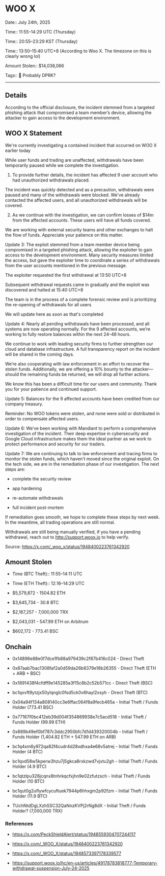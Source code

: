 # WOO X

Date:: July 24th, 2025 

Time:: 11:55–14:29 UTC (Thursday)

Time:: 20:55–23:29 KST (Thursday)

Time:: 13:50–15:40 UTC+8 (According to Woo X. The timezone on this is clearly wrong lol)

Amount Stolen:: $14,038,066

Tags:: 👛 Probably DPRK?




---


## Details

According to the official disclosure, the incident stemmed from a targeted phishing attack that compromised a team member’s device, allowing the attacker to gain access to the development environment.


## WOO X Statement


We're currently investigating a contained incident that occurred on WOO X earlier today

While user funds and trading are unaffected, withdrawals have been temporarily paused while we complete the investigation.

1. To provide further details, the incident has affected 9 user account who had unauthorized withdrawals placed.

The incident was quickly detected and as a precaution, withdrawals were paused and many of the withdrawals were blocked. We've already contacted the affected users, and all unauthorized withdrawals will be covered.

2. As we continue with the investigation, we can confirm losses of $14m from the affected accounts. These users will have all funds covered.

We are working with external security teams and other exchanges to halt the flow of funds. Appreciate your patience on this matter.

Update 3: The exploit stemmed from a team member device being compromised in a targeted phishing attack, allowing the exploiter to gain access to the development environment. Many security measures limited the access, but gave the exploiter time to coordinate a series of withdrawals from the user accounts mentioned in the previous message.

The exploiter requested the first withdrawal at 13:50 UTC+8

Subsequent withdrawal requests came in gradually and the exploit was discovered and halted at 15:40 UTC+8

The team is in the process of a complete forensic review and is prioritizing the re-opening of withdrawals for all users

We will update here as soon as that's completed

Update 4: Nearly all pending withdrawals have been processed, and all systems are now operating normally. For the 9 affected accounts, we’re working to fully restore balances within the next 24–48 hours.

We continue to work with leading security firms to further strengthen our cloud and database infrastructure. A full transparency report on the incident will be shared in the coming days.

We’re also cooperating with law enforcement in an effort to recover the stolen funds. Additionally, we are offering a 10% bounty to the attacker—should the remaining funds be returned, we will drop all further actions.

We know this has been a difficult time for our users and community. Thank you for your patience and continued support.

Update 5: Balances for the 9 affected accounts have been credited from our company treasury.

Reminder: No WOO tokens were stolen, and none were sold or distributed in order to compensate affected users.

Update 6: We’ve been working with Mandiant to perform a comprehensive investigation of the incident. Their deep expertise in cybersecurity and Google Cloud infrastructure makes them the ideal partner as we work to protect performance and security for our traders.

Update 7: We are continuing to talk to law enforcement and tracing firms to monitor the stolen funds, which haven't moved since the original exploit. On the tech side, we are in the remediation phase of our investigation. The next steps are:

- complete the security review

- app hardening

- re-automate withdrawals

- full incident post-mortem

If remediation goes smooth, we hope to complete these steps by next week. In the meantime, all trading operations are still normal.

Withdrawals are still being manually verified, if you have a pending withdrawal, reach out to http://support.woox.io to help verify.

Source: https://x.com/_woo_x/status/1948400223761342920


## Amount Stolen


- Time (BTC Theft):: 11:55–14:11 UTC

- Time (ETH Theft):: 12:16–14:29 UTC

- $5,579,872 - 1504.82 ETH

- $3,645,734 - 30.8 BTC

- $2,167,257 - 7,000,000 TRX

- $2,043,031 - 547.99 ETH on Arbitrum

-   $602,172 - 773.41 BSC



## Onchain

- 0x14896e88e0f7dce1fb88a979439c2f87b416c024 - Direct Theft

- 0x87aab7bac1308faf2a0d59da26b8379e18b26355 - Direct Theft (ETH + ARB + BSC)

- 0x1891438f4cfdff9e145285a3f15c8b2c52b571cc - Direct Theft (BSC)

- bc1qxvft9ytzjx50ylqnglc0fsd5ck0v6hayl2xsyh - Direct Theft (BTC)

- 0x04a94f134a808140cc3e6ffac064f8a9fecb465a - Initial Theft / Funds Holder (773.41 BSC)

- 0x77167f0bc412eb39d004f354869938e7c5acd518 - Initial Theft / Funds Holder (99.99 ETH)

- 0x889b49ef0bf787c3ddc2950bfc7d1d439320004b - Initial Theft / Funds Holder (1,404.82 ETH + 547.99 ETH on ARB)

- bc1q4xm6y972qa82f4cudr4d28xdhxa4e68v5atrej - Initial Theft / Funds Holder (4 BTC)

- bc1qvd58w5kperw3hzu7j5gkca8rxkzwd7vjxtu2gh - Initial Theft / Funds Holder (4.9 BTC)

- bc1qtzlpu326jcqnx8tnhrkqcfxjhn9e02zfutzsch - Initial Theft / Funds Holder (10 BTC)

- bc1qut0g2uflywfcycuftuek7944p6hhxgm2p92fzm - Initial Theft / Funds Holder (11.9 BTC)

- TUchNtdDgLXzhSSC32QaNnzKVPj2rNg8dX         - Initial Theft / Funds Holder? (7,000,000 TRX)


### References

- https://x.com/PeckShieldAlert/status/1948559304707244117

- https://x.com/_WOO_X/status/1948400223761342920

- https://x.com/_WOO_X/status/1948573397178339577

- https://support.woox.io/hc/en-us/articles/49178783818777-Temporary-withdrawal-suspension-July-24-2025



